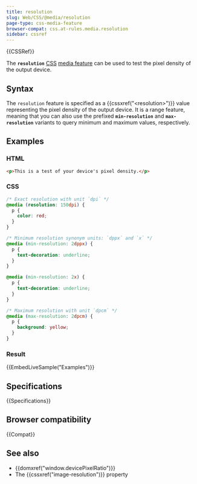 ```yaml
---
title: resolution
slug: Web/CSS/@media/resolution
page-type: css-media-feature
browser-compat: css.at-rules.media.resolution
sidebar: cssref
---
```


{{CSSRef}}

The **`resolution`** [CSS](/en-US/docs/Web/CSS) [media feature](/en-US/docs/Web/CSS/@media#media_features) can be used to test the pixel density of the output device.

## Syntax

The `resolution` feature is specified as a {{cssxref("&lt;resolution&gt;")}} value representing the pixel density of the output device. It is a range feature, meaning that you can also use the prefixed **`min-resolution`** and **`max-resolution`** variants to query minimum and maximum values, respectively.

## Examples

### HTML

```html
<p>This is a test of your device's pixel density.</p>
```

### CSS

```css
/* Exact resolution with unit `dpi` */
@media (resolution: 150dpi) {
  p {
    color: red;
  }
}

/* Minimum resolution synonym units: `dppx` and `x` */
@media (min-resolution: 2dppx) {
  p {
    text-decoration: underline;
  }
}

@media (min-resolution: 2x) {
  p {
    text-decoration: underline;
  }
}

/* Maximum resolution with unit `dpcm` */
@media (max-resolution: 2dpcm) {
  p {
    background: yellow;
  }
}
```

### Result

{{EmbedLiveSample("Examples")}}

## Specifications

{{Specifications}}

## Browser compatibility

{{Compat}}

## See also

- {{domxref("window.devicePixelRatio")}}
- The {{cssxref("image-resolution")}} property
